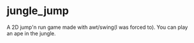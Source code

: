 jungle_jump
==

A 2D jump'n run game made with awt/swing(I was forced to). You can play an ape in the jungle.